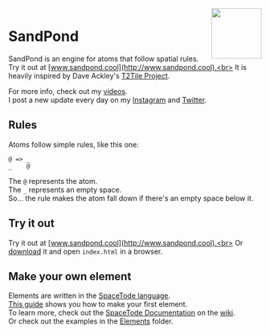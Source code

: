 <img align="right" height="100" src="http://todepond.com/IMG/SandPond@0.25x.png">

# SandPond
SandPond is an engine for atoms that follow spatial rules.<br>
Try it out at [www.sandpond.cool](http://www.sandpond.cool).<br>
It is heavily inspired by Dave Ackley's [T2Tile Project](https://t2tile.org/).

For more info, check out my [videos](https://www.youtube.com/playlist?list=PL9uRa69RF-7wastqKWXT4d9F84BAzfVd4).<br>
I post a new update every day on my [Instagram](https://www.instagram.com/todepond/) and [Twitter](https://twitter.com/todepond).<br>

## Rules
Atoms follow simple rules, like this one:
```
@ => _
_    @
```
The `@` represents the atom.<br>
The `_` represents an empty space.<br>
So... the rule makes the atom fall down if there's an empty space below it.<br>

## Try it out
Try it out at [www.sandpond.cool](http://www.sandpond.cool).<br>
Or [download](https://github.com/l2wilson94/SandPond/archive/main.zip) it and open `index.html` in a browser.<br>

## Make your own element
Elements are written in the [SpaceTode language](https://github.com/l2wilson94/SpaceTode).<br>
[This guide](https://github.com/l2wilson94/SandPond/wiki/Making-your-first-element) shows you how to make your first element.<br>
To learn more, check out the [SpaceTode Documentation](https://github.com/l2wilson94/SandPond/wiki/%5BSpaceTode%5D-Documentation) on the [wiki](https://github.com/l2wilson94/SandPond/wiki/).<br>
Or check out the examples in the [Elements](https://github.com/l2wilson94/SandPond/tree/main/Source/Elements) folder.
